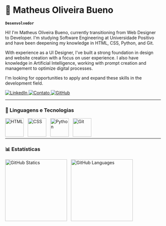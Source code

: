 # 🤖 Matheus Oliveira Bueno

**`Desenvolvedor`**

Hi! I'm Matheus Oliveira Bueno, currently transitioning from Web Designer to Developer. I'm studying Software Engineering at Universidade Positivo and have been deepening my knowledge in HTML, CSS, Python, and Git.

With experience as a UI Designer, I've built a strong foundation in design and website creation with a focus on user experience. I also have knowledge in Artificial Intelligence, working with prompt creation and management to optimize digital processes.

I'm looking for opportunities to apply and expand these skills in the development field.
<br/>

<p align="left">
  <a href="https://www.linkedin.com/in/matheusmob" target="_blank">
    <img 
      alt="LinkedIn" 
      title="Conecte-se comigo no LinkedIn" 
      src="https://img.shields.io/badge/LinkedIn-%237F56D9?style=for-the-badge&logo=linkedin&logoColor=white"
    />
  </a>
  <a href="https://wa.me/5514997725097" target="_blank">
    <img 
      alt="Contato" 
      title="Entre em contato comigo" 
      src="https://img.shields.io/badge/WhatsApp-%23A259FF?style=for-the-badge&logo=whatsapp&logoColor=white"
    />
  </a>
  <a href="https://github.com/matheusm0b" target="_blank">
    <img 
      alt="GitHub" 
      title="Veja meus projetos no GitHub" 
      src="https://img.shields.io/badge/GitHub-%236A0DAD?style=for-the-badge&logo=github&logoColor=white"
    />
  </a>
</p>

---

### 🧠 Linguagens e Tecnologias

<img 
    align="left" 
    alt="HTML" 
    title="HTML" 
    width="60px" 
    style="padding-right: 10px;" 
    src="https://cdn.jsdelivr.net/gh/devicons/devicon@latest/icons/html5/html5-original.svg" 
/>
<img 
    align="left" 
    alt="CSS" 
    title="CSS" 
    width="60px" 
    style="padding-right: 10px;" 
    src="https://cdn.jsdelivr.net/gh/devicons/devicon@latest/icons/css3/css3-original.svg" 
/>
<img 
    align="left" 
    alt="Python" 
    title="Python" 
    width="60px" 
    style="padding-right: 10px;" 
    src="https://cdn.jsdelivr.net/gh/devicons/devicon@latest/icons/python/python-original.svg" 
/>
<img 
    align="left" 
    alt="Git" 
    title="Git" 
    width="60px" 
    style="padding-right: 10px;" 
    src="https://cdn.jsdelivr.net/gh/devicons/devicon@latest/icons/git/git-original.svg" 
/>

<br/>
<br/>
<br/>

---

### 📊 Estatísticas

<img 
    align="left" 
    alt="GitHub Statics" 
    height="200px" 
    style="padding-right: 10px;" 
    src="https://github-readme-stats.vercel.app/api?username=matheusmob&show_icons=true&theme=midnight-purple&include_all_commits=true&locale=pt-br" 
/>

<img 
    align="left" 
    alt="GitHub Languages" 
    height="200px" 
    style="padding-right: 10px;" 
    src="https://github-readme-stats.vercel.app/api/top-langs/?username=matheusmob&theme=midnight-purple&layout=compact&langs_count=9" 
/>
